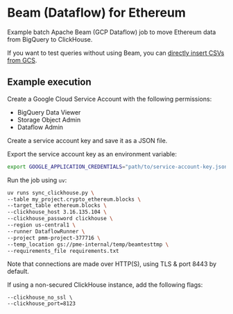 # Beam (Dataflow) for Ethereum

Example batch Apache Beam (GCP Dataflow) job to move Ethereum data from BigQuery to ClickHouse.

If you want to test queries without using Beam, you can [directly insert CSVs from GCS](../inserts/README.md).

## Example execution

Create a Google Cloud Service Account with the following permissions:
 - BigQuery Data Viewer
 - Storage Object Admin
 - Dataflow Admin

Create a service account key and save it as a JSON file.

Export the service account key as an environment variable:

```bash
export GOOGLE_APPLICATION_CREDENTIALS="path/to/service-account-key.json"
```

Run the job using `uv`:

```bash
uv runs sync_clickhouse.py \
--table my_project.crypto_ethereum.blocks \
--target_table ethereum.blocks \
--clickhouse_host 3.16.135.104 \
--clickhouse_password clickhouse \
--region us-central1 \
--runner DataflowRunner \
--project pmm-project-377716 \
--temp_location gs://pme-internal/temp/beamtesttmp \
--requirements_file requirements.txt
```

Note that connections are made over HTTP(S), using TLS & port 8443 by default.

If using a non-secured ClickHouse instance, add the following flags:

```
--clickhouse_no_ssl \
--clickhouse_port=8123
```